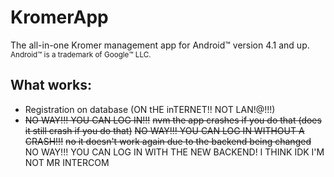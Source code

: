 # KromerApp
The all-in-one Kromer management app for Android:tm: version 4.1 and up. <sup>Android:tm: is a trademark of Google:tm: LLC.</sup>
## What works:
- Registration on database (ON tHE inTERNET!! NOT LAN!@!!!)
- ~~NO WAY!!! YOU CAN LOG IN!!!~~ ~~nvm the app crashes if you do that (does it still crash if you do that)~~ ~~NO WAY!!! YOU CAN LOG IN WITHOUT A CRASH!!!~~ ~~no it doesn't work again due to the backend being changed~~ NO WAY!!! YOU CAN LOG IN WITH THE NEW BACKEND! I THINK IDK I'M NOT MR INTERCOM
